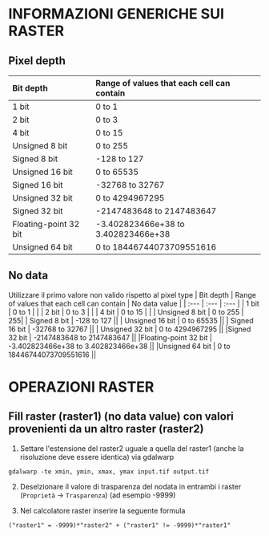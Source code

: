 # INFORMAZIONI GENERICHE SUI RASTER
## Pixel depth

| Bit depth      | Range of values that each cell can contain |
| :---        | :---        |
| 1 bit      | 0 to 1       |
| 2 bit   | 0 to 3        |
| 4 bit   | 0 to 15        |
| Unsigned 8 bit   | 0 to 255        |
| Signed 8 bit  | -128 to 127        |
| Unsigned 16 bit   | 0 to 65535        |
| Signed 16 bit   | -32768 to 32767        |
| Unsigned 32 bit   | 0 to 4294967295        |
|Signed 32 bit   | -2147483648 to 2147483647        |
|Floating-point 32 bit  | -3.402823466e+38 to 3.402823466e+38        |
|Unsigned 64 bit   | 0 to 18446744073709551616        |

## No data
Utilizzare il primo valore non valido rispetto al pixel type
| Bit depth      | Range of values that each cell can contain | No data value |
| :---        | :---        | :---        |
| 1 bit      | 0 to 1       | |
| 2 bit   | 0 to 3        | |
| 4 bit   | 0 to 15        | |
| Unsigned 8 bit   | 0 to 255        | 255|
| Signed 8 bit  | -128 to 127        ||
| Unsigned 16 bit   | 0 to 65535        ||
| Signed 16 bit   | -32768 to 32767        ||
| Unsigned 32 bit   | 0 to 4294967295        ||
|Signed 32 bit   | -2147483648 to 2147483647        ||
|Floating-point 32 bit  | -3.402823466e+38 to 3.402823466e+38        ||
|Unsigned 64 bit   | 0 to 18446744073709551616        ||


# OPERAZIONI RASTER
## Fill raster (raster1) (no data value) con valori provenienti da un altro raster (raster2)
1) Settare l'estensione del raster2 uguale a quella del raster1 (anche la risoluzione deve essere identica) via gdalwarp

```
gdalwarp -te xmin, ymin, xmax, ymax input.tif output.tif
```

2) Deselzionare il valore di trasparenza del nodata in entrambi i raster (`Proprietà` -> `Trasparenza`) (ad esempio -9999)

3) Nel calcolatore raster inserire la seguente formula
```
("raster1" = -9999)*"raster2" + ("raster1" != -9999)*"raster1"
```
